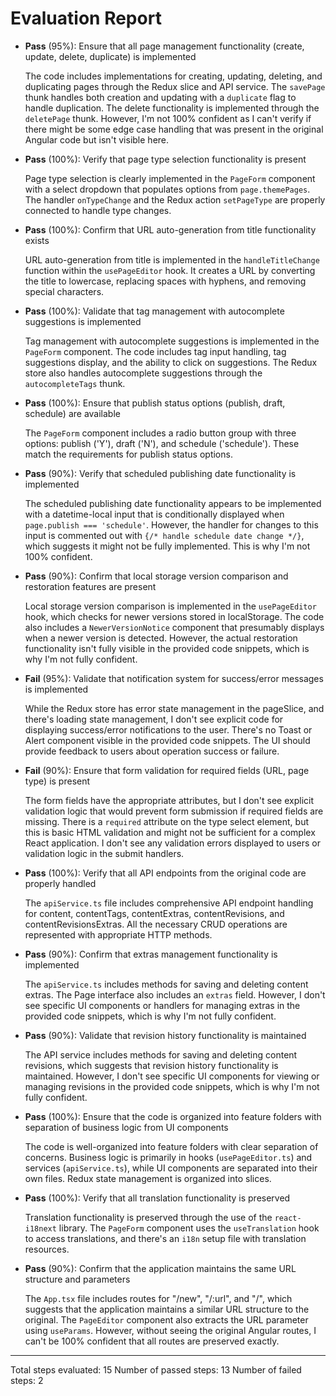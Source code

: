 # Evaluation Report

- **Pass** (95%): Ensure that all page management functionality (create, update, delete, duplicate) is implemented

    The code includes implementations for creating, updating, deleting, and duplicating pages through the Redux slice and API service. The `savePage` thunk handles both creation and updating with a `duplicate` flag to handle duplication. The delete functionality is implemented through the `deletePage` thunk. However, I'm not 100% confident as I can't verify if there might be some edge case handling that was present in the original Angular code but isn't visible here.

- **Pass** (100%): Verify that page type selection functionality is present

    Page type selection is clearly implemented in the `PageForm` component with a select dropdown that populates options from `page.themePages`. The handler `onTypeChange` and the Redux action `setPageType` are properly connected to handle type changes.

- **Pass** (100%): Confirm that URL auto-generation from title functionality exists

    URL auto-generation from title is implemented in the `handleTitleChange` function within the `usePageEditor` hook. It creates a URL by converting the title to lowercase, replacing spaces with hyphens, and removing special characters.

- **Pass** (100%): Validate that tag management with autocomplete suggestions is implemented

    Tag management with autocomplete suggestions is implemented in the `PageForm` component. The code includes tag input handling, tag suggestions display, and the ability to click on suggestions. The Redux store also handles autocomplete suggestions through the `autocompleteTags` thunk.

- **Pass** (100%): Ensure that publish status options (publish, draft, schedule) are available

    The `PageForm` component includes a radio button group with three options: publish ('Y'), draft ('N'), and schedule ('schedule'). These match the requirements for publish status options.

- **Pass** (90%): Verify that scheduled publishing date functionality is implemented

    The scheduled publishing date functionality appears to be implemented with a datetime-local input that is conditionally displayed when `page.publish === 'schedule'`. However, the handler for changes to this input is commented out with `{/* handle schedule date change */}`, which suggests it might not be fully implemented. This is why I'm not 100% confident.

- **Pass** (90%): Confirm that local storage version comparison and restoration features are present

    Local storage version comparison is implemented in the `usePageEditor` hook, which checks for newer versions stored in localStorage. The code also includes a `NewerVersionNotice` component that presumably displays when a newer version is detected. However, the actual restoration functionality isn't fully visible in the provided code snippets, which is why I'm not fully confident.

- **Fail** (95%): Validate that notification system for success/error messages is implemented

    While the Redux store has error state management in the pageSlice, and there's loading state management, I don't see explicit code for displaying success/error notifications to the user. There's no Toast or Alert component visible in the provided code snippets. The UI should provide feedback to users about operation success or failure.

- **Fail** (90%): Ensure that form validation for required fields (URL, page type) is present

    The form fields have the appropriate attributes, but I don't see explicit validation logic that would prevent form submission if required fields are missing. There is a `required` attribute on the type select element, but this is basic HTML validation and might not be sufficient for a complex React application. I don't see any validation errors displayed to users or validation logic in the submit handlers.

- **Pass** (100%): Verify that all API endpoints from the original code are properly handled

    The `apiService.ts` file includes comprehensive API endpoint handling for content, contentTags, contentExtras, contentRevisions, and contentRevisionsExtras. All the necessary CRUD operations are represented with appropriate HTTP methods.

- **Pass** (90%): Confirm that extras management functionality is implemented

    The `apiService.ts` includes methods for saving and deleting content extras. The Page interface also includes an `extras` field. However, I don't see specific UI components or handlers for managing extras in the provided code snippets, which is why I'm not fully confident.

- **Pass** (90%): Validate that revision history functionality is maintained

    The API service includes methods for saving and deleting content revisions, which suggests that revision history functionality is maintained. However, I don't see specific UI components for viewing or managing revisions in the provided code snippets, which is why I'm not fully confident.

- **Pass** (100%): Ensure that the code is organized into feature folders with separation of business logic from UI components

    The code is well-organized into feature folders with clear separation of concerns. Business logic is primarily in hooks (`usePageEditor.ts`) and services (`apiService.ts`), while UI components are separated into their own files. Redux state management is organized into slices.

- **Pass** (100%): Verify that all translation functionality is preserved

    Translation functionality is preserved through the use of the `react-i18next` library. The `PageForm` component uses the `useTranslation` hook to access translations, and there's an `i18n` setup file with translation resources.

- **Pass** (90%): Confirm that the application maintains the same URL structure and parameters

    The `App.tsx` file includes routes for "/new", "/:url", and "/", which suggests that the application maintains a similar URL structure to the original. The `PageEditor` component also extracts the URL parameter using `useParams`. However, without seeing the original Angular routes, I can't be 100% confident that all routes are preserved exactly.

---

Total steps evaluated: 15
Number of passed steps: 13
Number of failed steps: 2